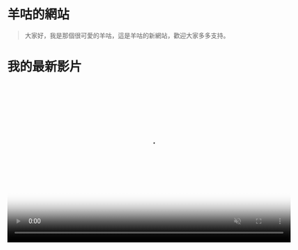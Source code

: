 # 羊咕的網站

> 大家好，我是那個很可愛的羊咕，這是羊咕的新網站，歡迎大家多多支持。
>
# 我的最新影片
>
<video width="640" height="360" controls autoplay loop muted poster="thumbnail.jpg">
    <source src="https://api.filedoge.com/download/f685c15a8efc51fef40c8b6e15b8f2bbc0a0a79204ab9ee9a961f54bed6a7f7aac5e55b02c375ae780d1" type="video/mp4">
    您的浏览器不支持 HTML5 视频播放。
</video>
